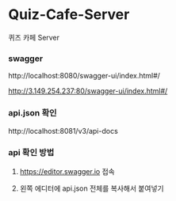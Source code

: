 # Quiz-Cafe-Server
퀴즈 카페 Server

### swagger
http://localhost:8080/swagger-ui/index.html#/

http://3.149.254.237:80/swagger-ui/index.html#/

### api.json 확인
http://localhost:8081/v3/api-docs

### api 확인 방법

1. https://editor.swagger.io 접속

2. 왼쪽 에디터에 api.json 전체를 복사해서 붙여넣기

